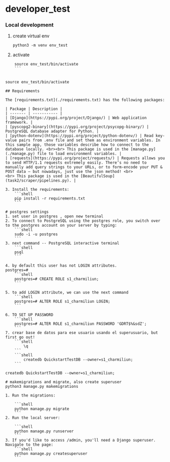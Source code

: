 # developer_test
### Local development

1. create virtual env
    ```shell
    python3 -m venv env_test
    ```
2. activate
```shell
    source env_test/bin/activate
    ```


source env_test/bin/activate

## Requirements

The [requirements.txt](./requirements.txt) has the following packages:

| Package | Description |
| ------- | ----------- |
| [Django](https://pypi.org/project/Django/) | Web application framework. |
| [pyscopg2-binary](https://pypi.org/project/psycopg-binary/) | PostgreSQL database adapter for Python. |
| [python-dotenv](https://pypi.org/project/python-dotenv/) | Read key-value pairs from .env file and set them as environment variables. In this sample app, those variables describe how to connect to the database locally. <br><br> This package is used in the [manage.py](./manage.py) file to load environment variables. |
| [requests](https://pypi.org/project/requests/) | Requests allows you to send HTTP/1.1 requests extremely easily. There’s no need to manually add query strings to your URLs, or to form-encode your PUT & POST data — but nowadays, just use the json method! <br>
<br> This package is used in the [BeautifulSoup](task2/scraper/pipelines.py). |

3. Install the requirements:
    ```shell
    pip install -r requirements.txt
    ```

# postgres settings
1. set user in postgres , open new terminal
2. To connect to PostgreSQL using the postgres role, you switch over to the postgres account on your server by typing:
    ```shell
    sudo -i -u postgres
    ```
3. next command -- PostgreSQL interactive terminal
    ```shell
    psql
    ```

4. by default this user has not LOGIN attributes. 
postgres=# 
    ```shell
    postgres=# CREATE ROLE s1_charmiliun;
    ```

5. to add LOGIN attribute, we can use the next command
    ```shell
    postgres=# ALTER ROLE s1_charmiliun LOGIN;
    ```

6. TO SET UP PASSWORD
    ```shell
    postgres=# ALTER ROLE s1_charmiliun PASSWORD 'GDRT$%&sdZ';
    ```
7. crear base de datos para ese usuario usando el superusuario, but first go out!
    ```shell
        \q
    ```
    ```shell
        createdb QuickstartTestDB --owner=s1_charmiliun;
    ```

createdb QuickstartTestDB --owner=s1_charmiliun;

# makemigrations and migrate, also create superuser
python3 manage.py makemigrations

1. Run the migrations:

    ```shell
    python manage.py migrate
    ```
2. Run the local server:

    ```shell
    python manage.py runserver
    ```
3. If you'd like to access /admin, you'll need a Django superuser. Navigate to the page:
    ```shell
    python manage.py createsuperuser 
    ```
